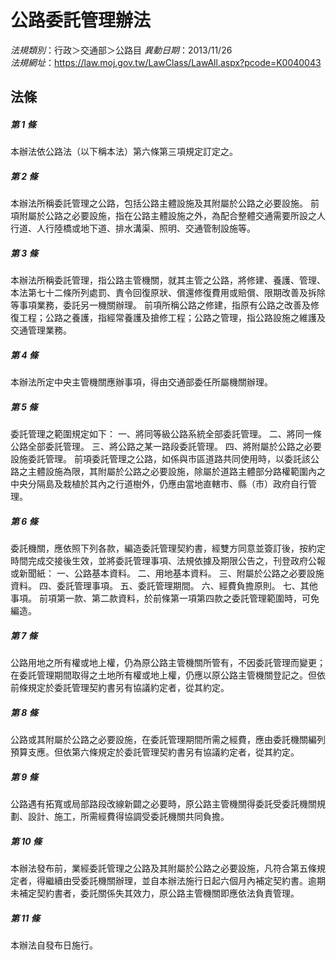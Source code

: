 # 公路委託管理辦法

*法規類別*：行政＞交通部＞公路目
*異動日期*：2013/11/26  
*法規網址*：https://law.moj.gov.tw/LawClass/LawAll.aspx?pcode=K0040043



## 法條
##### 第 1 條
本辦法依公路法（以下稱本法）第六條第三項規定訂定之。

##### 第 2 條
本辦法所稱委託管理之公路，包括公路主體設施及其附屬於公路之必要設施。
前項附屬於公路之必要設施，指在公路主體設施之外，為配合整體交通需要所設之人行道、人行陸橋或地下道、排水溝渠、照明、交通管制設施等。

##### 第 3 條
本辦法所稱委託管理，指公路主管機關，就其主管之公路，將修建、養護、管理、本法第七十二條所列處罰、責令回復原狀、償還修復費用或賠償、限期改善及拆除等事項業務，委託另一機關辦理。
前項所稱公路之修建，指原有公路之改善及修復工程；公路之養護，指經常養護及搶修工程；公路之管理，指公路設施之維護及交通管理業務。

##### 第 4 條
本辦法所定中央主管機關應辦事項，得由交通部委任所屬機關辦理。

##### 第 5 條
委託管理之範圍規定如下：
一、將同等級公路系統全部委託管理。
二、將同一條公路全部委託管理。
三、將公路之某一路段委託管理。
四、將附屬於公路之必要設施委託管理。
前項委託管理之公路，如係與市區道路共同使用時，以委託該公路之主體設施為限，其附屬於公路之必要設施，除屬於道路主體部分路權範圍內之中央分隔島及栽植於其內之行道樹外，仍應由當地直轄市、縣（市）政府自行管理。

##### 第 6 條
委託機關，應依照下列各款，編造委託管理契約書，經雙方同意並簽訂後，按約定時間完成交接後生效，並將委託管理事項、法規依據及期限公告之，刊登政府公報或新聞紙：
一、公路基本資料。
二、用地基本資料。
三、附屬於公路之必要設施資料。
四、委託管理事項。
五、委託管理期間。
六、經費負擔原則。
七、其他事項。
前項第一款、第二款資料，於前條第一項第四款之委託管理範圍時，可免編造。

##### 第 7 條
公路用地之所有權或地上權，仍為原公路主管機關所管有，不因委託管理而變更；在委託管理期間取得之土地所有權或地上權，仍應以原公路主管機關登記之。但依前條規定於委託管理契約書另有協議約定者，從其約定。

##### 第 8 條
公路或其附屬於公路之必要設施，在委託管理期間所需之經費，應由委託機關編列預算支應。但依第六條規定於委託管理契約書另有協議約定者，從其約定。

##### 第 9 條
公路遇有拓寬或局部路段改線新闢之必要時，原公路主管機關得委託受委託機關規劃、設計、施工，所需經費得協調受委託機關共同負擔。

##### 第 10 條
本辦法發布前，業經委託管理之公路及其附屬於公路之必要設施，凡符合第五條規定者，得繼續由受委託機關辦理，並自本辦法施行日起六個月內補定契約書。逾期未補定契約書者，委託關係失其效力，原公路主管機關即應依法負責管理。

##### 第 11 條
本辦法自發布日施行。


